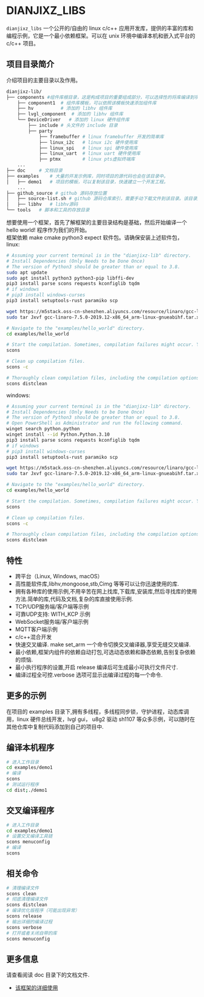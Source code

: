 # DIANJIXZ_LIBS

`dianjixz_libs` 一个公开的/自由的 linux c/c++ 应用开发库，提供的丰富的库和编程示例，它是一个最小依赖框架。可以在 unix 环境中编译本机和嵌入式平台的 c/c++ 项目。

## 项目目录简介

介绍项目的主要目录以及作用。

``` bash
dianjixz-lib/
├── components #组件库根目录，这是构成项目的重要组成部分，可以选择性的将库编译到项目中去，从而达到最小依赖和最小可执行文件体积。
    ├── component1  # 组件库模板，可以依照该模板快速添加组件库
    ├── hv          # 添加的 libhv 组件库
    ├── lvgl_component  # 添加的 libhv 组件库
    └── DeviceDriver   # 添加的 linux 硬件组件库
        ├── include # 头文件的 include 目录
        ├── party
            ├── framebuffer # linux framebuffer 开发的简单库
            ├── linux_i2c   # linux i2c 硬件使用库
            ├── linux_spi   # linux spi 硬件使用库
            ├── linux_uart  # linux uart 硬件使用库
            ├── ptmx        # linux pts虚拟终端库
    ...
├── doc     # 文档目录
├── examples    # 大量的开发示例库，同时项目的源代码也会在该目录中。
│   ├── demo1   # 项目的模板，可以复制该目录，快速建立一个开发工程。
    ...
├── github_source # github 源码存放位置
│   ├── source-list.sh # github 源码仓库索引，需要手动下载文件到该目录。该目录除了 source-list.sh 文件外，其他的文件不会被纳入仓库的记录范围。
│   ├── libhv   # libhv源码
└── tools   # 脚本和工具的存放目录
```

想要使用一个框架，首先了解框架的主要目录结构是基础，然后开始编译一个 hello world! 程序作为我们的开始。  
框架依赖 make cmake python3 expect 软件包。请确保安装上述软件包，  
linux:
``` bash
# Assuming your current terminal is in the "dianjixz-lib" directory.
# Install Dependencies (Only Needs to be Done Once)
# The version of Python3 should be greater than or equal to 3.8.
sudo apt update
sudo apt install python3 python3-pip libffi-dev
pip3 install parse scons requests kconfiglib tqdm
# if windows
# pip3 install windows-curses
pip3 install setuptools-rust paramiko scp

wget https://m5stack.oss-cn-shenzhen.aliyuncs.com/resource/linaro/gcc-linaro-7.5.0-2019.12-x86_64_arm-linux-gnueabihf.tar.xz
sudo tar Jxvf gcc-linaro-7.5.0-2019.12-x86_64_arm-linux-gnueabihf.tar.xz -C /opt

# Navigate to the "examples/hello_world" directory.
cd examples/hello_world

# Start the compilation. Sometimes, compilation failures might occur. You can use `make distclean` to thoroughly clean the project's build files.
scons

# Clean up compilation files.
scons -c

# Thoroughly clean compilation files, including the compilation options generated by `make menuconfig`.
scons distclean
```

windows:
``` bash
# Assuming your current terminal is in the "dianjixz-lib" directory.
# Install Dependencies (Only Needs to be Done Once)
# The version of Python3 should be greater than or equal to 3.8.
# Open PowerShell as Administrator and run the following command.
winget search python.python
winget install --id Python.Python.3.10
pip3 install parse scons requests kconfiglib tqdm
# if windows
# pip3 install windows-curses
pip3 install setuptools-rust paramiko scp 

wget https://m5stack.oss-cn-shenzhen.aliyuncs.com/resource/linaro/gcc-linaro-7.5.0-2019.12-x86_64_arm-linux-gnueabihf.tar.xz
sudo tar Jxvf gcc-linaro-7.5.0-2019.12-x86_64_arm-linux-gnueabihf.tar.xz -C /opt

# Navigate to the "examples/hello_world" directory.
cd examples/hello_world

# Start the compilation. Sometimes, compilation failures might occur. You can use `make distclean` to thoroughly clean the project's build files.
scons

# Clean up compilation files.
scons -c

# Thoroughly clean compilation files, including the compilation options generated by `make menuconfig`.
scons distclean
```

## 特性

- 跨平台（Linux, Windows, macOS）
- 高性能软件库,libhv,mongoose,stb,Cimg 等等可以让你迅速使用的库.
- 拥有各种库的使用示例,不用辛苦在网上找库,下载库,安装库,然后寻找库的使用方法.简单的库,代码及文档,复杂的库直接使用示例.
- TCP/UDP服务端/客户端等示例
- 可靠UDP支持: WITH_KCP 示例
- WebSocket服务端/客户端示例
- MQTT客户端示例
- c/c++混合开发
- 快速交叉编译. make set_arm 一个命令切换交叉编译器,享受无缝交叉编译.
- 最小依赖,框架内组件的依赖自动打包,可选动态依赖和静态依赖,告别复杂依赖的烦恼.
- 最小执行程序的设置,开启 release 编译后可生成最小可执行文件尺寸.
- 编译过程全可控.verbose 选项可显示出编译过程的每一个命令. 


## 更多的示例

在项目的 examples 目录下,拥有多线程，多线程同步锁，守护进程，动态库调用，linux 硬件总线开发，lvgl gui， u8g2 驱动 sh1107 等众多示例，可以随时在其他仓库中复制代码添加到自己的项目中.

## 编译本机程序
``` bash
# 进入工作目录
cd examples/demo1
# 编译
scons
# 测试运行程序
cd dist;./demo1
```

## 交叉编译程序
``` bash
# 进入工作目录
cd examples/demo1
# 设置交叉编译工具链
scons menuconfig
# 编译
scons

```
## 相关命令
``` bash
# 清理编译文件
scons clean
# 彻底清理编译文件
scons distclean
# 编译优化版程序（可能出现异常）
scons release
# 输出详细的编译过程
scons verbose
# 打开或者关闭自带的库
scons menuconfig
```

## 更多信息

请查看阅读 doc 目录下的文档文件.
- [该框架的详细使用](./assets/README.md)